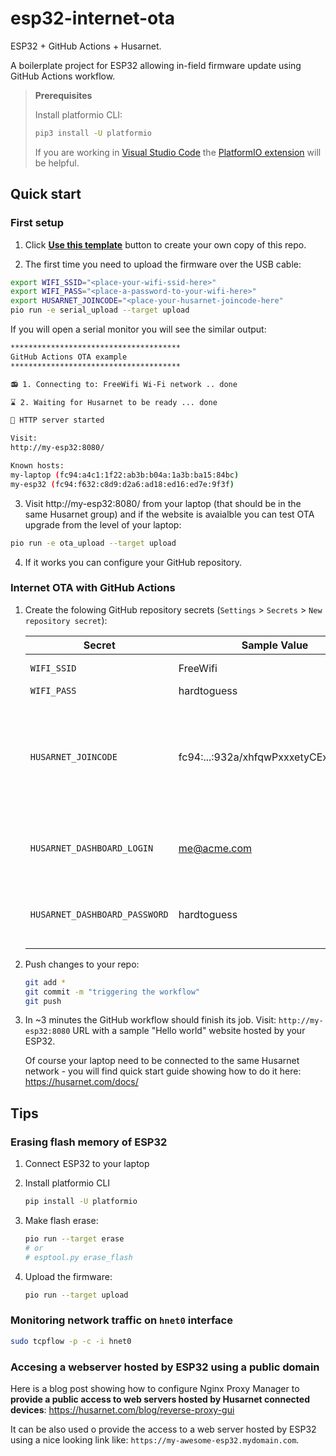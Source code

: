 # esp32-internet-ota

ESP32 + GitHub Actions + Husarnet. 

A boilerplate project for ESP32 allowing in-field firmware update using GitHub Actions workflow.

> **Prerequisites** 
>
> Install platformio CLI:
>
> ```bash
> pip3 install -U platformio
> ```
>
> If you are working in [Visual Studio Code](https://code.visualstudio.com/) the [PlatformIO extension](https://platformio.org/install/ide?install=vscode) will be helpful.

## Quick start

### First setup

1. Click **[Use this template](https://github.com/husarnet/esp32-internet-ota/generate)** button to create your own copy of this repo.

2. The first time you need to upload the firmware over the USB cable:

```bash
export WIFI_SSID="<place-your-wifi-ssid-here>"
export WIFI_PASS="<place-a-password-to-your-wifi-here>"
export HUSARNET_JOINCODE="<place-your-husarnet-joincode-here"
pio run -e serial_upload --target upload
```

If you will open a serial monitor you will see the similar output:

```bash
**************************************
GitHub Actions OTA example
**************************************

📻 1. Connecting to: FreeWifi Wi-Fi network .. done

⌛ 2. Waiting for Husarnet to be ready ... done

🚀 HTTP server started

Visit:
http://my-esp32:8080/

Known hosts:
my-laptop (fc94:a4c1:1f22:ab3b:b04a:1a3b:ba15:84bc)
my-esp32 (fc94:f632:c8d9:d2a6:ad18:ed16:ed7e:9f3f)
```

3. Visit http://my-esp32:8080/ from your laptop (that should be in the same Husarnet group) and if the website is avaialble you can test OTA upgrade from the level of your laptop:

```bash
pio run -e ota_upload --target upload
```

4. If it works you can configure your GitHub repository.

### Internet OTA with GitHub Actions

1. Create the folowing GitHub repository secrets (`Settings` > `Secrets` > `New repository secret`):

    | Secret | Sample Value | Desription |
    | - | - | - |
    | `WIFI_SSID` | FreeWifi | just your WiFi network name |
    | `WIFI_PASS` | hardtoguess | ... and password |
    | `HUSARNET_JOINCODE` | fc94:...:932a/xhfqwPxxxetyCExsSPRPn9 | find your own **secret** Join Code at your user account at https://app/husarnet.com > `choosen network` >  `add element` button. Anyone with this Join Code can connect to your Husarnet network |
    | `HUSARNET_DASHBOARD_LOGIN` | me@acme.com | A login for your account at https://app.husarnet.com (needed by [Husarnet Action](https://github.com/husarnet/husarnet-action/)) |
    | `HUSARNET_DASHBOARD_PASSWORD` | hardtoguess | A password for your account at https://app.husarnet.com (needed by [Husarnet Action](https://github.com/husarnet/husarnet-action/)) |    

2. Push changes to your repo:

    ```bash
    git add *
    git commit -m "triggering the workflow"
    git push
    ```

3. In ~3 minutes the GitHub workflow should finish its job. Visit: `http://my-esp32:8080` URL with a sample "Hello world" website hosted by your ESP32.


    Of course your laptop need to be connected to the same Husarnet network - you will find quick start guide showing how to do it here: https://husarnet.com/docs/


## Tips

### Erasing flash memory of ESP32

1. Connect ESP32 to your laptop

2. Install platformio CLI

    ```bash
    pip install -U platformio
    ```

3. Make flash erase:

    ```bash
    pio run --target erase
    # or 
    # esptool.py erase_flash
    ```

4. Upload the firmware:

    ```bash
    pio run --target upload
    ```

### Monitoring network traffic on `hnet0` interface

```bash
sudo tcpflow -p -c -i hnet0
```

### Accesing a webserver hosted by ESP32 using a public domain

Here is a blog post showing how to configure Nginx Proxy Manager to **provide a public access to web servers hosted by Husarnet connected devices**: https://husarnet.com/blog/reverse-proxy-gui

It can be also used  o provide the access to a web server hosted by ESP32 using a nice looking link like: `https://my-awesome-esp32.mydomain.com`.